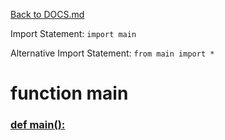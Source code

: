 [Back to DOCS.md](DOCS.md)

Import Statement: `import main`

Alternative Import Statement: `from main import *`

# function main #

### [def main():](./../main.py#L13) 


